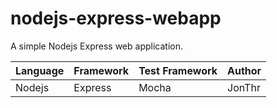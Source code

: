 # nodejs-express-webapp
A simple Nodejs Express web application. 

| Language | Framework | Test Framework | Author |
| -------- | -------- |--------|--------|
| Nodejs | Express | Mocha| JonThr|

